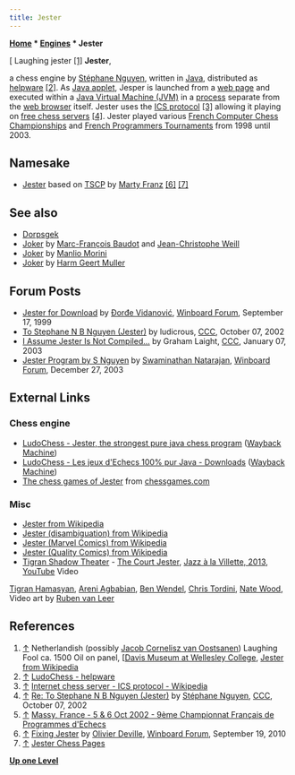 ```yaml
---
title: Jester
---
```

**[Home](Home "Home") \* [Engines](Engines "Engines") \* Jester**



[ Laughing jester <a id="cite-note-1" href="#cite-ref-1">[1]</a>
**Jester**,  

a chess engine by [Stéphane Nguyen](St%C3%A9phane_Nguyen "Stéphane Nguyen"), written in [Java](Java "Java"), distributed as [helpware](https://en.wikipedia.org/wiki/Careware) <a id="cite-note-2" href="#cite-ref-2">[2]</a>. 
As [Java applet](https://en.wikipedia.org/wiki/Java_applet), Jesper is launched from a [web page](https://en.wikipedia.org/wiki/Web_page) and executed within a [Java Virtual Machine (JVM)](https://en.wikipedia.org/wiki/Java_Virtual_Machine) in a [process](Process "Process") separate from the [web browser](https://en.wikipedia.org/wiki/Web_browser) itself. 
Jester uses the [ICS protocol](index.php?title=Icsdrone&action=edit&redlink=1 "Icsdrone (page does not exist)") <a id="cite-note-3" href="#cite-ref-3">[3]</a> allowing it playing on [free chess servers](index.php?title=Free_Internet_Chess_Server&action=edit&redlink=1 "Free Internet Chess Server (page does not exist)") <a id="cite-note-4" href="#cite-ref-4">[4]</a>. 
Jester played various [French Computer Chess Championships](French_Computer_Chess_Championship "French Computer Chess Championship") and [French Programmers Tournaments](French_Programmers_Tournament "French Programmers Tournament") from 1998 until 2003. 



## Namesake


* [Jester](Jester_US "Jester US") based on [TSCP](TSCP "TSCP") by [Marty Franz](Marty_Franz "Marty Franz") <a id="cite-note-6" href="#cite-ref-6">[6]</a> <a id="cite-note-7" href="#cite-ref-7">[7]</a>


## See also


* [Dorpsgek](Dorpsgek "Dorpsgek")
* [Joker](Joker "Joker") by [Marc-François Baudot](Marc-Fran%C3%A7ois_Baudot "Marc-François Baudot") and [Jean-Christophe Weill](Jean-Christophe_Weill "Jean-Christophe Weill")
* [Joker](Joker_IT "Joker IT") by [Manlio Morini](Manlio_Morini "Manlio Morini")
* [Joker](Joker_NL "Joker NL") by [Harm Geert Muller](Harm_Geert_Muller "Harm Geert Muller")


## Forum Posts


* [Jester for Download](http://www.open-aurec.com/wbforum/viewtopic.php?f=18&t=30347) by [Đorđe Vidanović](%C4%90or%C4%91e_Vidanovi%C4%87 "Đorđe Vidanović"), [Winboard Forum](Computer_Chess_Forums "Computer Chess Forums"), September 17, 1999
* [To Stephane N B Nguyen (Jester)](https://www.stmintz.com/ccc/index.php?id=256879) by ludicrous, [CCC](CCC "CCC"), October 07, 2002
* [I Assume Jester Is Not Compiled...](https://www.stmintz.com/ccc/index.php?id=275426) by Graham Laight, [CCC](CCC "CCC"), January 07, 2003
* [Jester Program by S Nguyen](http://www.open-aurec.com/wbforum/viewtopic.php?f=18&t=45774) by [Swaminathan Natarajan](Swaminathan_Natarajan "Swaminathan Natarajan"), [Winboard Forum](Computer_Chess_Forums "Computer Chess Forums"), December 27, 2003


## External Links


### Chess engine


* [LudoChess - Jester, the strongest pure java chess program](https://web.archive.org/web/20100331121826/http://www.ludochess.com/) ([Wayback Machine](https://en.wikipedia.org/wiki/Wayback_Machine))
* [LudoChess - Les jeux d'Echecs 100% pur Java - Downloads](https://web.archive.org/web/20120331134747/http://www.ludochess.com/dotcom/download.php3) ([Wayback Machine](https://en.wikipedia.org/wiki/Wayback_Machine))
* [The chess games of Jester](https://www.chessgames.com/perl/chessplayer?pid=76165) from [chessgames.com](https://www.chessgames.com/index.html)


### Misc


* [Jester from Wikipedia](https://en.wikipedia.org/wiki/Jester)
* [Jester (disambiguation) from Wikipedia](https://en.wikipedia.org/wiki/Jester_%28disambiguation%29)
* [Jester (Marvel Comics) from Wikipedia](https://en.wikipedia.org/wiki/Jester_%28Marvel_Comics%29)
* [Jester (Quality Comics) from Wikipedia](https://en.wikipedia.org/wiki/Jester_%28Quality_Comics%29)
* [Tigran Shadow Theater](http://www.jazzalavillette.com/evenement.aspx?id=13842) - [The Court Jester](https://en.wikipedia.org/wiki/The_Court_Jester), [Jazz à la Villette, 2013](http://www.jazzalavillette.com/), [YouTube](https://en.wikipedia.org/wiki/YouTube) Video


 [Tigran Hamasyan](Category:Tigran_Hamasyan "Category:Tigran Hamasyan"), [Areni Agbabian](http://arenismiles.com/bio/), [Ben Wendel](https://en.wikipedia.org/wiki/Ben_Wendel), [Chris Tordini](http://de.wikipedia.org/wiki/Chris_Tordini), [Nate Wood](https://en.wikipedia.org/wiki/Nate_Wood), Video art by [Ruben van Leer](http://www.rubenvanleer.com/)
 
## References


1. <a id="cite-ref-1" href="#cite-note-1">↑</a> Netherlandish (possibly [Jacob Cornelisz van Oostsanen](https://en.wikipedia.org/wiki/Jacob_Cornelisz_van_Oostsanen)) Laughing Fool ca. 1500 Oil on panel, [[Davis Museum at Wellesley College](https://en.wikipedia.org/wiki/Davis_Museum_at_Wellesley_College), [Jester from Wikipedia](https://en.wikipedia.org/wiki/Jester)
2. <a id="cite-ref-2" href="#cite-note-2">↑</a> [LudoChess - helpware](http://www.ludochess.com/helpware/helpware.php3)
3. <a id="cite-ref-3" href="#cite-note-3">↑</a> [Internet chess server - ICS protocol - Wikipedia](https://en.wikipedia.org/wiki/Internet_chess_server#Protocol_and_access)
4. <a id="cite-ref-4" href="#cite-note-4">↑</a> [Re: To Stephane N B Nguyen (Jester)](https://www.stmintz.com/ccc/index.php?id=256885) by [Stéphane Nguyen](St%C3%A9phane_Nguyen "Stéphane Nguyen"), [CCC](CCC "CCC"), October 07, 2002
5. <a id="cite-ref-5" href="#cite-note-5">↑</a> [Massy, France - 5 & 6 Oct 2002 - 9ème Championnat Français de Programmes d'Echecs](http://www.ludochess.com/fccc2002/tournoi.php3)
6. <a id="cite-ref-6" href="#cite-note-6">↑</a> [Fixing Jester](http://www.open-aurec.com/wbforum/viewtopic.php?f=2&t=51193) by [Olivier Deville](Olivier_Deville "Olivier Deville"), [Winboard Forum](Computer_Chess_Forums "Computer Chess Forums"), September 19, 2010
7. <a id="cite-ref-7" href="#cite-note-7">↑</a> [Jester Chess Pages](http://web.archive.org/web/20030204061953/http://www.eiganic.com/)

**[Up one Level](Engines "Engines")**







 
